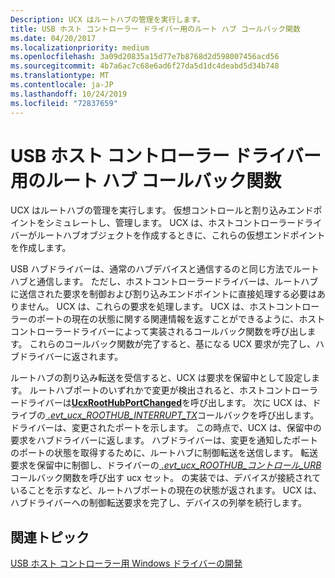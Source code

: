 ```yaml
---
Description: UCX はルートハブの管理を実行します。
title: USB ホスト コントローラー ドライバー用のルート ハブ コールバック関数
ms.date: 04/20/2017
ms.localizationpriority: medium
ms.openlocfilehash: 3a09d20835a15d77e7b8768d2d598007456acd56
ms.sourcegitcommit: 4b7a6ac7c68e6ad6f27da5d1dc4deabd5d34b748
ms.translationtype: MT
ms.contentlocale: ja-JP
ms.lasthandoff: 10/24/2019
ms.locfileid: "72837659"
---
```

# <a name="root-hub-callback-functions-of-a-usb-host-controller-driver"></a>USB ホスト コントローラー ドライバー用のルート ハブ コールバック関数


UCX はルートハブの管理を実行します。 仮想コントロールと割り込みエンドポイントをシミュレートし、管理します。 UCX は、ホストコントローラードライバーがルートハブオブジェクトを作成するときに、これらの仮想エンドポイントを作成します。

USB ハブドライバーは、通常のハブデバイスと通信するのと同じ方法でルートハブと通信します。 ただし、ホストコントローラードライバーは、ルートハブに送信された要求を制御および割り込みエンドポイントに直接処理する必要はありません。 UCX は、これらの要求を処理します。 UCX は、ホストコントローラーのポートの現在の状態に関する関連情報を返すことができるように、ホストコントローラードライバーによって実装されるコールバック関数を呼び出します。 これらのコールバック関数が完了すると、基になる UCX 要求が完了し、ハブドライバーに返されます。

ルートハブの割り込み転送を受信すると、UCX は要求を保留中として設定します。 ルートハブポートのいずれかで変更が検出されると、ホストコントローラードライバーは[**UcxRootHubPortChanged**](https://docs.microsoft.com/windows-hardware/drivers/ddi/ucxroothub/nf-ucxroothub-ucxroothubportchanged)を呼び出します。 次に UCX は、ドライブの[ *.evt\_ucx\_ROOTHUB\_INTERRUPT\_TX*](https://docs.microsoft.com/windows-hardware/drivers/ddi/ucxroothub/nc-ucxroothub-evt_ucx_roothub_interrupt_tx)コールバックを呼び出します。ドライバーは、変更されたポートを示します。 この時点で、UCX は、保留中の要求をハブドライバーに返します。 ハブドライバーは、変更を通知したポートのポートの状態を取得するために、ルートハブに制御転送を送信します。 転送要求を保留中に制御し、ドライバーの[ *.evt\_ucx\_ROOTHUB\_コントロール\_URB*](https://docs.microsoft.com/windows-hardware/drivers/ddi/ucxroothub/nc-ucxroothub-evt_ucx_roothub_control_urb)コールバック関数を呼び出す ucx セット。 の実装では、デバイスが接続されていることを示すなど、ルートハブポートの現在の状態が返されます。 UCX は、ハブドライバーへの制御転送要求を完了し、デバイスの列挙を続行します。

## <a name="related-topics"></a>関連トピック
[USB ホスト コントローラー用 Windows ドライバーの開発](developing-windows-drivers-for-usb-host-controllers.md)  



